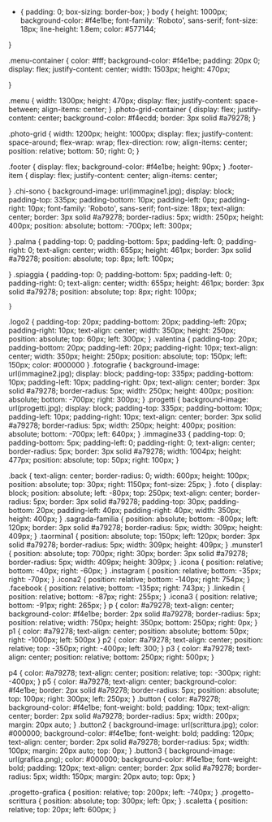 * {
  padding: 0;
  box-sizing: border-box;
}
body {
  height: 1000px;
  background-color: #f4e1be;
  font-family: 'Roboto', sans-serif;
  font-size: 18px;
  line-height: 1.8em;
  color: #577144;

}

.menu-container {
  color: #fff;
  background-color: #f4e1be;
  padding: 20px 0;
  display: flex;
  justify-content: center;
  width: 1503px;
  height: 470px;

}

.menu {
  width: 1300px;
  height: 470px;
  display: flex;
  justify-content: space-between;
  align-items: center;
}
.photo-grid-container {
  display: flex;
  justify-content: center;
  background-color: #f4ecdd;
  border: 3px solid #a79278;
}

.photo-grid {
  width: 1200px;
  height: 1000px;
  display: flex;
  justify-content: space-around;
  flex-wrap: wrap;
  flex-direction: row;
  align-items: center;
  position: relative;
  bottom: 50;
  right: 0;
}

.footer {
  display: flex;
background-color: #f4e1be;
  height: 90px;
}
.footer-item {
  display: flex;
  justify-content: center;
  align-items: center;

}
.chi-sono {
  background-image: url(immagine1.jpg);
  display: block;
  padding-top: 335px;
 padding-bottom: 10px;
 padding-left: 0px;
 padding-right: 10px;
 font-family: 'Roboto', sans-serif;
 font-size: 18px;
   text-align: center;
   border: 3px solid #a79278;
   border-radius: 5px;
   width: 250px;
   height: 400px;
   position: absolute;
  bottom: -700px;
  left: 300px;



}
.palma {
  padding-top: 0;
 padding-bottom: 5px;
 padding-left: 0;
 padding-right: 0;
   text-align: center;
   width: 655px;
   height: 461px;
    border: 3px solid #a79278;
   position: absolute;
   top: 8px;
   left: 100px;

  }
  .spiaggia {
    padding-top: 0;
   padding-bottom: 5px;
   padding-left: 0;
   padding-right: 0;
     text-align: center;
     width: 655px;
     height: 461px;
      border: 3px solid #a79278;
     position: absolute;
     top: 8px;
     right: 100px;

    }
.logo2 {
 padding-top: 20px;
 padding-bottom: 20px;
 padding-left: 20px;
 padding-right: 10px;
   text-align: center;
   width: 350px;
   height: 250px;
   position: absolute;
  top: 60px;
  left: 300px;
  }
.valentina {
 padding-top: 20px;
 padding-bottom: 20px;
 padding-left: 20px;
 padding-right: 10px;
   text-align: center;
   width: 350px;
   height: 250px;
   position: absolute;
  top: 150px;
  left: 150px;
  color: #000000
  }
  .fotografie {
    background-image: url(immagine2.jpg);
    display: block;
    padding-top: 335px;
   padding-bottom: 10px;
   padding-left: 10px;
   padding-right: 0px;
     text-align: center;
     border: 3px solid #a79278;
     border-radius: 5px;
     width: 250px;
     height: 400px;
      position: absolute;
     bottom: -700px;
     right: 300px;
}
.progetti {
  background-image: url(progetti.jpg);
  display: block;
  padding-top: 335px;
 padding-bottom: 10px;
 padding-left: 10px;
 padding-right: 10px;
   text-align: center;
   border: 3px solid #a79278;
   border-radius: 5px;
   width: 250px;
   height: 400px;
   position: absolute;
  bottom: -700px;
  left: 640px;
}
.immagine33 {
  padding-top: 0;
 padding-bottom: 5px;
 padding-left: 0;
 padding-right: 0;
   text-align: center;
   border-radius: 5px;
   border: 3px solid #a79278;
   width: 1004px;
   height: 477px;
   position: absolute;
  top: 50px;
  right: 100px;
   }

  .back  {
 text-align: center;
     border-radius: 0;
     width: 600px;
     height: 100px;
     position: absolute;
    top: 30px;
    right: 1150px;
    font-size: 25px;
    }
.foto {
  display: block;
  position: absolute;
  left: -80px;
  top: 250px;
   text-align: center;
   border-radius: 5px;
  border: 3px solid #a79278;
  padding-top: 30px;
 padding-bottom: 20px;
 padding-left: 40px;
 padding-right: 40px;
   width: 350px;
   height: 400px;
}
  .sagrada-familia {
     position: absolute;
     bottom: -800px;
     left: 120px;
    border: 3px solid #a79278;
    border-radius: 5px;
    width: 309px;
    height: 409px;
    }
  .taormina1 {
       position: absolute;
      top: 150px;
      left: 120px;
      border: 3px solid #a79278;
      border-radius: 5px;
      width: 309px;
      height: 409px;
      }
  .munster1 {
  position: absolute;
  top: 700px;
  right: 30px;
  border: 3px solid #a79278;
  border-radius: 5px;
  width: 409px;
  height: 309px;
    }
.icona {
  position: relative;
 bottom: -40px;
  right: -60px;
        }
.instagram {
  position: relative;
 bottom: -35px;
 right: -70px;
        }
  .icona2 {
  position: relative;
  bottom: -140px;
  right: 754px;
      }
  .facebook {
  position: relative;
  bottom: -135px;
 right: 743px;
    }
    .linkedin {
    position: relative;
    bottom: -87px;
   right: 255px;
      }
      .icona3 {
      position: relative;
      bottom: -91px;
      right: 265px;
          }
  p {
    color: #a79278;
text-align: center;
background-color: #f4e1be;
border: 2px solid #a79278;
border-radius: 5px;
position: relative;
width: 750px;
height: 350px;
bottom: 250px;
right: 0px;
}
p1 {
  color: #a79278;
text-align: center;
position: absolute;
bottom: 50px;
right: -1000px;
left: 500px
}
p2 {
  color: #a79278;
text-align: center;
position: relative;
top: -350px;
right: -400px;
left: 300;
}
p3 {
  color: #a79278;
text-align: center;
position: relative;
bottom: 250px;
right: 500px;
}

  p4 {
    color: #a79278;
  text-align: center;
  position: relative;
  top: -300px;
  right: -400px;
   }
   p5 {
     color: #a79278;
 text-align: center;
 background-color: #f4e1be;
 border: 2px solid #a79278;
 border-radius: 5px;
 position: absolute;
 top: 100px;
 right: 300px;
 left: 250px;
 }
   .button {
  color: #a79278;
  background-color: #f4e1be;
  font-weight: bold;
  padding: 10px;
  text-align: center;
  border: 2px solid #a79278;
  border-radius: 5px;
  width: 200px;
  margin: 20px auto;
}
.button2 {
  background-image: url(scrittura.jpg);
color: #000000;
background-color: #f4e1be;
font-weight: bold;
padding: 120px;
text-align: center;
border: 2px solid #a79278;
border-radius: 5px;
width: 100px;
margin: 20px auto;
top: 0px;
}
.button3 {
  background-image: url(grafica.png);
color: #000000;
background-color: #f4e1be;
font-weight: bold;
padding: 120px;
text-align: center;
border: 2px solid #a79278;
border-radius: 5px;
width: 150px;
margin: 20px auto;
top: 0px;
}

.progetto-grafica {
  position: relative;
  top: 200px;
  left: -740px;
}
.progetto-scrittura {
  position: absolute;
  top: 300px;
  left: 0px;
}
.scaletta {
  position: relative;
  top: 20px;
  left: 600px;
}

